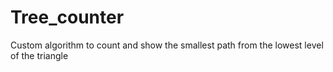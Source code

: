 # Tree_counter
Custom algorithm to count and show the smallest path from the lowest level of the triangle
